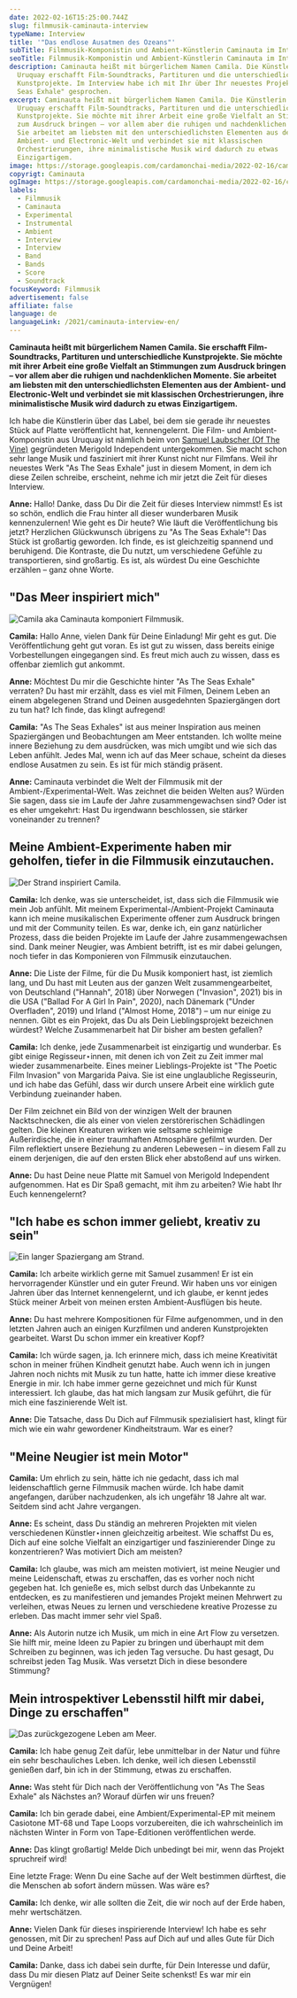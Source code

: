 ```yaml
---
date: 2022-02-16T15:25:00.744Z
slug: filmmusik-caminauta-interview
typeName: Interview
title: '"Das endlose Ausatmen des Ozeans"'
subTitle: Filmmusik-Komponistin und Ambient-Künstlerin Caminauta im Interview
seoTitle: Filmmusik-Komponistin und Ambient-Künstlerin Caminauta im Interview
description: Caminauta heißt mit bürgerlichem Namen Camila. Die Künstlerin aus
  Uruquay erschafft Film-Soundtracks, Partituren und die unterschiedlichsten
  Kunstprojekte. Im Interview habe ich mit Ihr über Ihr neuestes Projekt "As The
  Seas Exhale" gesprochen.
excerpt: Caminauta heißt mit bürgerlichem Namen Camila. Die Künstlerin aus
  Uruquay erschafft Film-Soundtracks, Partituren und die unterschiedlichsten
  Kunstprojekte. Sie möchte mit ihrer Arbeit eine große Vielfalt an Stimmungen
  zum Ausdruck bringen – vor allem aber die ruhigen und nachdenklichen Momente.
  Sie arbeitet am liebsten mit den unterschiedlichsten Elementen aus der
  Ambient- und Electronic-Welt und verbindet sie mit klassischen
  Orchestrierungen, ihre minimalistische Musik wird dadurch zu etwas
  Einzigartigem.
image: https://storage.googleapis.com/cardamonchai-media/2022-02-16/caminauta-jpg-imagine-383828_636463_1024_768/640.webp
copyrigt: Caminauta
ogImage: https://storage.googleapis.com/cardamonchai-media/2022-02-16/caminauta-fb-png-imagine-282828_777b7d_1200_628/640.webp
labels:
  - Filmmusik
  - Caminauta
  - Experimental
  - Instrumental
  - Ambient
  - Interview
  - Interview
  - Band
  - Bands
  - Score
  - Soundtrack
focusKeyword: Filmmusik
advertisement: false
affiliate: false
language: de
languageLink: /2021/caminauta-interview-en/
---
```

**Caminauta heißt mit bürgerlichem Namen Camila. Sie erschafft Film-Soundtracks, Partituren und unterschiedliche Kunstprojekte. Sie möchte mit ihrer Arbeit eine große Vielfalt an Stimmungen zum Ausdruck bringen – vor allem aber die ruhigen und nachdenklichen Momente. Sie arbeitet am liebsten mit den unterschiedlichsten Elementen aus der Ambient- und Electronic-Welt und verbindet sie mit klassischen Orchestrierungen, ihre minimalistische Musik wird dadurch zu etwas Einzigartigem.**

Ich habe die Künstlerin über das Label, bei dem sie gerade ihr neuestes Stück auf Platte veröffentlicht hat, kennengelernt. Die Film- und  Ambient-Komponistin aus Uruquay ist nämlich beim von [Samuel Laubscher (Of The Vine)](/2020/05/of-the-vine/) gegründeten Merigold Independent untergekommen. Sie macht schon sehr lange Musik und fasziniert mit ihrer Kunst nicht nur Filmfans. Weil ihr neuestes Werk "As The Seas Exhale" just in diesem Moment, in dem ich diese Zeilen schreibe, erscheint, nehme ich mir jetzt die Zeit für dieses Interview.

**Anne:** Hallo! Danke, dass Du Dir die Zeit für dieses Interview nimmst! Es ist so schön, endlich die Frau hinter all dieser wunderbaren Musik kennenzulernen! Wie geht es Dir heute? Wie läuft die Veröffentlichung bis jetzt? Herzlichen Glückwunsch übrigens zu "As The Seas Exhale"! Das Stück ist großartig geworden. Ich finde, es ist gleichzeitig spannend und beruhigend. Die Kontraste, die Du nutzt, um verschiedene Gefühle zu transportieren, sind großartig. Es ist, als würdest Du eine Geschichte erzählen – ganz ohne Worte.

## "Das Meer inspiriert mich"

![Camila aka Caminauta komponiert Filmmusik.](https://storage.googleapis.com/cardamonchai-media/2022-02-16/caminauta-studio-jpg-imagine-282828_756e71_768_1024/640.webp "Camila aka Caminauta komponiert Filmmusik.")

**Camila:** Hallo Anne, vielen Dank für Deine Einladung! Mir geht es gut. Die Veröffentlichung geht gut voran. Es ist gut zu wissen, dass bereits einige Vorbestellungen eingegangen sind. Es freut mich auch zu wissen, dass es offenbar ziemlich gut ankommt.

**Anne:** Möchtest Du mir die Geschichte hinter "As The Seas Exhale" verraten? Du hast mir erzählt, dass es viel mit Filmen, Deinem Leben an einem abgelegenen Strand und Deinen ausgedehnten Spaziergängen dort zu tun hat? Ich finde, das klingt aufregend!

**Camila:** "As The Seas Exhales" ist aus meiner Inspiration aus meinen Spaziergängen und Beobachtungen am Meer entstanden. Ich wollte meine innere Beziehung zu dem ausdrücken, was mich umgibt und wie sich das Leben anfühlt. Jedes Mal, wenn ich auf das Meer schaue, scheint da dieses endlose Ausatmen zu sein. Es ist für mich ständig präsent.

**Anne:** Caminauta verbindet die Welt der Filmmusik mit der Ambient-/Experimental-Welt. Was zeichnet die beiden Welten aus? Würden Sie sagen, dass sie im Laufe der Jahre zusammengewachsen sind? Oder ist es eher umgekehrt: Hast Du irgendwann beschlossen, sie stärker voneinander zu trennen?

## Meine Ambient-Experimente haben mir geholfen, tiefer in die Filmmusik einzutauchen.

![Der Strand inspiriert Camila.](https://storage.googleapis.com/cardamonchai-media/2022-02-16/caminauta-beach-jpg-imagine-a89888_748388_768_1024/640.webp "Der Strand inspiriert Camila.")

**Camila:** Ich denke, was sie unterscheidet, ist, dass sich die Filmmusik wie mein Job anfühlt. Mit meinem Experimental-/Ambient-Projekt Caminauta kann ich meine musikalischen Experimente offener zum Ausdruck bringen und mit der Community teilen. Es war, denke ich, ein ganz natürlicher Prozess, dass die beiden Projekte im Laufe der Jahre zusammengewachsen sind. Dank meiner Neugier, was Ambient betrifft, ist es mir dabei gelungen, noch tiefer in das Komponieren von Filmmusik einzutauchen.

**Anne:** Die Liste der Filme, für die Du Musik komponiert hast, ist ziemlich lang, und Du hast mit Leuten aus der ganzen Welt zusammengearbeitet, von Deutschland ("Hannah", 2018) über Norwegen ("Invasion", 2021) bis in die USA ("Ballad For A Girl In Pain", 2020), nach Dänemark ("Under Overfladen", 2019) und Irland ("Almost Home, 2018") – um nur einige zu nennen. Gibt es ein Projekt, das Du als Dein Lieblingsprojekt bezeichnen würdest? Welche Zusammenarbeit hat Dir bisher am besten gefallen?

**Camila:** Ich denke, jede Zusammenarbeit ist einzigartig und wunderbar. Es gibt einige Regisseur⋆innen, mit denen ich von Zeit zu Zeit immer mal wieder zusammenarbeite. Eines meiner Lieblings-Projekte ist "The Poetic Film Invasion" von Margarida Paiva. Sie ist eine unglaubliche Regisseurin, und ich habe das Gefühl, dass wir durch unsere Arbeit eine wirklich gute Verbindung zueinander haben.

Der Film zeichnet ein Bild von der winzigen Welt der braunen Nacktschnecken, die als einer von vielen zerstörerischen Schädlingen gelten. Die kleinen Kreaturen wirken wie seltsame schleimige Außerirdische, die in einer traumhaften Atmosphäre gefilmt wurden. Der Film reflektiert unsere Beziehung zu anderen Lebewesen – in diesem Fall zu einem derjenigen, die auf den ersten Blick eher abstoßend auf uns wirken.

<Vimeo id="603304643" />

**Anne:** Du hast Deine neue Platte mit Samuel von Merigold Independent aufgenommen. Hat es Dir Spaß gemacht, mit ihm zu arbeiten? Wie habt Ihr Euch kennengelernt?

## "Ich habe es schon immer geliebt, kreativ zu sein"

![Ein langer Spaziergang am Strand.](https://storage.googleapis.com/cardamonchai-media/2022-02-16/caminauta-beach-walk-jpg-imagine-181818_6c6761_768_1024/640.webp "Ein langer Spaziergang am Strand.")

**Camila:** Ich arbeite wirklich gerne mit Samuel zusammen! Er ist ein hervorragender Künstler und ein guter Freund. Wir haben uns vor einigen Jahren über das Internet kennengelernt, und ich glaube, er kennt jedes Stück meiner Arbeit von meinen ersten Ambient-Ausflügen bis heute.

**Anne:** Du hast mehrere Kompositionen für Filme aufgenommen, und in den letzten Jahren auch an einigen Kurzfilmen und anderen Kunstprojekten gearbeitet. Warst Du schon immer ein kreativer Kopf?

**Camila:** Ich würde sagen, ja. Ich erinnere mich, dass ich meine Kreativität schon in meiner frühen Kindheit genutzt habe. Auch wenn ich in jungen Jahren noch nichts mit Musik zu tun hatte, hatte ich immer diese kreative Energie in mir. Ich habe immer gerne gezeichnet und mich für Kunst interessiert. Ich glaube, das hat mich langsam zur Musik geführt, die für mich eine faszinierende Welt ist.

**Anne:** Die Tatsache, dass Du Dich auf Filmmusik spezialisiert hast, klingt für mich wie ein wahr gewordener Kindheitstraum. War es einer?

## "Meine Neugier ist mein Motor"

**Camila:** Um ehrlich zu sein, hätte ich nie gedacht, dass ich mal leidenschaftlich gerne Filmmusik machen würde. Ich habe damit angefangen, darüber nachzudenken, als ich ungefähr 18 Jahre alt war. Seitdem sind acht Jahre vergangen.

**Anne:** Es scheint, dass Du ständig an mehreren Projekten mit vielen verschiedenen Künstler⋆innen gleichzeitig arbeitest. Wie schaffst Du es, Dich auf eine solche Vielfalt an einzigartiger und faszinierender Dinge zu konzentrieren? Was motiviert Dich am meisten?

**Camila:** Ich glaube, was mich am meisten motiviert, ist meine Neugier und meine Leidenschaft, etwas zu erschaffen, das es vorher noch nicht gegeben hat. Ich genieße es, mich selbst durch das Unbekannte zu entdecken, es zu manifestieren und jemandes Projekt meinen Mehrwert zu verleihen, etwas Neues zu lernen und verschiedene kreative Prozesse zu erleben. Das macht immer sehr viel Spaß.

**Anne:** Als Autorin nutze ich Musik, um mich in eine Art Flow zu versetzen. Sie hilft mir, meine Ideen zu Papier zu bringen und überhaupt mit dem Schreiben zu beginnen, was ich jeden Tag versuche. Du hast gesagt, Du schreibst jeden Tag Musik. Was versetzt Dich in diese besondere Stimmung?

## Mein introspektiver Lebensstil hilft mir dabei, Dinge zu erschaffen"

![Das zurückgezogene Leben am Meer.](https://storage.googleapis.com/cardamonchai-media/2022-02-16/caminauta-waves-jpg-imagine-98b8b8_7c9294_768_1024/640.webp "Das zurückgezogene Leben am Meer.")

**Camila:** Ich habe genug Zeit dafür, lebe unmittelbar in der Natur und führe ein sehr beschauliches Leben. Ich denke, weil ich diesen Lebensstil genießen darf, bin ich in der Stimmung, etwas zu erschaffen.

**Anne:** Was steht für Dich nach der Veröffentlichung von "As The Seas Exhale" als Nächstes an? Worauf dürfen wir uns freuen?

**Camila:** Ich bin gerade dabei, eine Ambient/Experimental-EP mit meinem Casiotone MT-68 und Tape Loops vorzubereiten, die ich wahrscheinlich im nächsten Winter in Form von Tape-Editionen veröffentlichen werde.

**Anne:** Das klingt großartig! Melde Dich unbedingt bei mir, wenn das Projekt spruchreif wird!

Eine letzte Frage: Wenn Du eine Sache auf der Welt bestimmen dürftest, die die Menschen ab sofort ändern müssen. Was wäre es?

**Camila:** Ich denke, wir alle sollten die Zeit, die wir noch auf der Erde haben, mehr wertschätzen.

**Anne:** Vielen Dank für dieses inspirierende Interview! Ich habe es sehr genossen, mit Dir zu sprechen! Pass auf Dich auf und alles Gute für Dich und Deine Arbeit!

**Camila:** Danke, dass ich dabei sein durfte, für Dein Interesse und dafür, dass Du mir diesen Platz auf Deiner Seite schenkst! Es war mir ein Vergnügen!

<YouTube id="3KDsQd1GCgg" />